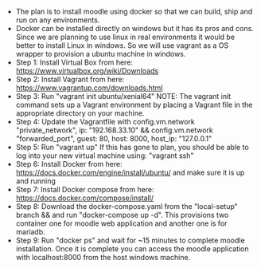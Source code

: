 * The plan is to install moodle using docker so that we can build, ship and run on any environments.
* Docker can be installed directly on windows but it has its pros and cons. Since we are planning to use linux in real environments it would be better to install Linux in windows. So we will use vagrant as a OS wrapper to provision a ubuntu machine in windows. 
* Step 1: Install Virtual Box from here: https://www.virtualbox.org/wiki/Downloads
* Step 2: Install Vagrant from here: https://www.vagrantup.com/downloads.html
* Step 3: Run "vagrant init ubuntu/xenial64" NOTE: The vagrant init command sets up a Vagrant environment by placing a Vagrant file in the appropriate directory on your machine.
* Step 4: Update the Vagrantfile with config.vm.network "private_network", ip: "192.168.33.10" && config.vm.network "forwarded_port", guest: 80, host: 8000, host_ip: "127.0.0.1"
* Step 5: Run "vagrant up" If this has gone to plan, you should be able to log into your new virtual machine using: 
"vagrant ssh"
* Step 6: Install Docker from here: https://docs.docker.com/engine/install/ubuntu/ and make sure it is up and running
* Step 7: Install Docker compose from here: https://docs.docker.com/compose/install/
* Step 8: Download the docker-compose.yaml from the "local-setup" branch && and run "docker-compose up -d". This provisions two container one for moodle web application and another one is for mariadb. 
* Step 9: Run "docker ps" and wait for ~15 minutes to complete moodle installation. Once it is complete you can access the moodle application with localhost:8000 from the host windows machine. 
